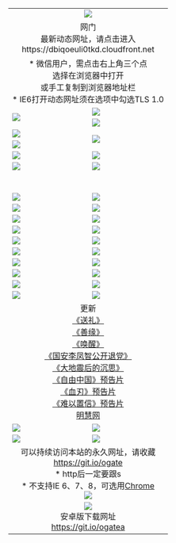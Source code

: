 ﻿<table>
  <tr></tr>
  <tr><td colspan=2 align=center><img src="https://cloud.githubusercontent.com/assets/11880933/13434984/f430fae2-e012-11e5-814f-c2df1e82b247.jpg" /></td></tr>
  <tr><td colspan=2 align=center>网门<br>最新动态网址，请点击进入
<br>https://dbiqoeuli0tkd.cloudfront.net
    </td>
  </tr>
  <tr>
    <td colspan=2 align=center>* 微信用户，需点击右上角三个点<br>选择在浏览器中打开<br>或手工复制到浏览器地址栏
    <br>* IE6打开动态网址须在选项中勾选TLS 1.0</td>
  </tr>
  <tr>
    <td rowspan=2><a href="https://dbiqoeuli0tkd.cloudfront.net/ogUP.aspx?name=11DKC.mp4&list=11DKC" target="_blank"><img src="https://dbiqoeuli0tkd.cloudfront.net/Up/11DKC1.jpg" /></a></td> 
    <td><div><a href="https://dbiqoeuli0tkd.cloudfront.net/ogUP.aspx?name=LRWS.mp4&list=LRWS" target="_blank"><img src="https://dbiqoeuli0tkd.cloudfront.net/Up/LRWS.jpg" /></a></td>
   </tr>
  <tr>
    <td><a href="https://dbiqoeuli0tkd.cloudfront.net/ogNiceVedio.aspx" target="_blank"><img src="https://dbiqoeuli0tkd.cloudfront.net/Up/11TGKDY.jpg" /></a></td>
  </tr>
  <tr>
    <td><a href="https://dbiqoeuli0tkd.cloudfront.net/ogUP.aspx?name=JQR.mp4&count=2" target="_blank"><img src="https://dbiqoeuli0tkd.cloudfront.net/Up/JQR.jpg" /></a></td>   
    <td rowspan=2><a href="https://dbiqoeuli0tkd.cloudfront.net/ogUP.aspx?name=JP.mp4&count=9" target="_blank"><img src="https://dbiqoeuli0tkd.cloudfront.net/Up/JP.jpg" /></td>
  </tr>
  <tr>
    <td><a href="https://dbiqoeuli0tkd.cloudfront.net/ogUP.aspx?name=WH.mp4" target="_blank"><img src="https://dbiqoeuli0tkd.cloudfront.net/Up/WH.jpg" /></a></td>
  </tr>
  <tr>
    <td><a href="https://dbiqoeuli0tkd.cloudfront.net/ogUP.aspx?name=SSZJ.mp4&list=SSZJ" target="_blank"><img src="https://dbiqoeuli0tkd.cloudfront.net/Up/SSZJ.jpg" /></a></td>
    <td><a href="https://dbiqoeuli0tkd.cloudfront.net/ogUP.aspx?name=1XQK.mp4&count=13" target="_blank"><img src="https://dbiqoeuli0tkd.cloudfront.net/Up/1XQK.jpg" /></a</td>
  </tr>
  <tr>
    <td><a href="https://dbiqoeuli0tkd.cloudfront.net/ogUP.aspx?name=ZY.mp4&count=2015|16" target="_blank"><img src="https://dbiqoeuli0tkd.cloudfront.net/Up/ZY.jpg" /></a</td>
    <td><a href="https://dbiqoeuli0tkd.cloudfront.net/ogUP.aspx?name=XTFY.mp4&count=B|2,A|24" target="_blank"><img src="https://dbiqoeuli0tkd.cloudfront.net/Up/XTFY.jpg" /></a></td>
  </tr>
  <tr height="40">
  </tr>
  <tr>
    <td><a href="https://dbiqoeuli0tkd.cloudfront.net/ogUP.aspx?name=4SQQ.mp4&list=4SQQ" target="_blank"><img src="https://dbiqoeuli0tkd.cloudfront.net/Up/4SQQ0.jpg"/></a></td>
    <td><a href="https://dbiqoeuli0tkd.cloudfront.net/ogUP.aspx?name=4SHQ.mp4&list=4SHQ" target="_blank"><img src="https://dbiqoeuli0tkd.cloudfront.net/Up/4SHQ0.jpg"/></a></td>
  </tr>
  <tr>
    <td><a href="https://dbiqoeuli0tkd.cloudfront.net/ogUP.aspx?name=4SZG.mp4&list=4SZG" target="_blank"><img src="https://dbiqoeuli0tkd.cloudfront.net/Up/4SZG0.jpg"/></a></td>
    <td><a href="https://dbiqoeuli0tkd.cloudfront.net/ogUP.aspx?name=4SDJ.mp4&list=4SDJ" target="_blank"><img src="https://dbiqoeuli0tkd.cloudfront.net/Up/4SDJ0.jpg"/></a></td>
  </tr>
  <tr>
    <td><a href="https://dbiqoeuli0tkd.cloudfront.net/ogUP.aspx?name=4SGX.mp4&list=4SGX" target="_blank"><img src="https://dbiqoeuli0tkd.cloudfront.net/Up/4SGX0.jpg"/></a></td>
    <td><a href="https://dbiqoeuli0tkd.cloudfront.net/ogUP.aspx?name=4SHD.mp4&list=4SHD" target="_blank"><img src="https://dbiqoeuli0tkd.cloudfront.net/Up/4SHD0.jpg"/></a></td>
  </tr>
  <tr>
    <td><a href="https://dbiqoeuli0tkd.cloudfront.net/ogUP.aspx?name=4CTX.mp4&list=4CTX" target="_blank"><img src="https://dbiqoeuli0tkd.cloudfront.net/Up/4CTX0.jpg"/></a></td>
    <td><a href="https://dbiqoeuli0tkd.cloudfront.net/ogUP.aspx?name=4CWZ.mp4&list=4CWZ" target="_blank"><img src="https://dbiqoeuli0tkd.cloudfront.net/Up/4CWZ0.jpg"/></a></td>
  </tr>
  <tr>
    <td><a href="https://dbiqoeuli0tkd.cloudfront.net/onUP.aspx?name=https://d1lqqjldbsh7xo.cloudfront.net/" target="_blank"><img src="https://dbiqoeuli0tkd.cloudfront.net/Up/0DTW.jpg"/></a></td>
    <td><a href="https://dbiqoeuli0tkd.cloudfront.net/onUP.aspx?name=https://d240ns8up8earz.cloudfront.net/acenter/" target="_blank"><img src="https://dbiqoeuli0tkd.cloudfront.net/Up/0TDW.jpg" /></a></td>
  </tr>
  <tr>
    <td><a href="https://dbiqoeuli0tkd.cloudfront.net/onUP.aspx?name=https://d4508d6vomz2p.cloudfront.net/gb/nsc413.htm" target="_blank"><img src="https://dbiqoeuli0tkd.cloudfront.net/Up/0DJY.jpg" /></a></td>
    <td><a href="https://dbiqoeuli0tkd.cloudfront.net/onUP.aspx?name=https://dilo7bqpjb57y.cloudfront.net/xtr/gb/prog204.html" target="_blank"><img src="https://dbiqoeuli0tkd.cloudfront.net/Up/0XTR.jpg" /></a></td>
  </tr>
  <tr>
    <td><a href="https://dbiqoeuli0tkd.cloudfront.net/onUP.aspx?name=https://d3aj00iefsmfgc.cloudfront.net/" target="_blank"><img src="https://dbiqoeuli0tkd.cloudfront.net/Up/0MHW.jpg" /></a></td>
    <td><a href="https://dbiqoeuli0tkd.cloudfront.net/onUP.aspx?name=https://d20wz7qt14x5d2.cloudfront.net/" target="_blank"><img src="https://dbiqoeuli0tkd.cloudfront.net/Up/0ZJW.jpg" /></a></td>
  </tr>
  <tr>
    <td><a href="https://dbiqoeuli0tkd.cloudfront.net/ogUP.aspx?name=0FG.zip" target="_blank"><img src="https://dbiqoeuli0tkd.cloudfront.net/Up/0FG.jpg" /></a></td>
    <td><a href="https://dbiqoeuli0tkd.cloudfront.net/ogUP.aspx?name=0FGA.apk" target="_blank"><img src="https://dbiqoeuli0tkd.cloudfront.net/Up/0FGA.jpg" /></a></td>
  </tr>
  <tr>
    <td><a href="https://dbiqoeuli0tkd.cloudfront.net/ogUP.aspx?name=0U.zip" target="_blank"><img src="https://dbiqoeuli0tkd.cloudfront.net/Up/0U.jpg" /></a></td>
    <td><a href="https://dbiqoeuli0tkd.cloudfront.net/ogUP.aspx?name=0UA.apk" target="_blank"><img src="https://dbiqoeuli0tkd.cloudfront.net/Up/0UA.jpg" /></a></td>
  </tr>
  <tr>
    <td><a href="https://dbiqoeuli0tkd.cloudfront.net/ogUP.aspx?name=0iPPOTV.zip" target="_blank"><img src="https://dbiqoeuli0tkd.cloudfront.net/Up/0iPPOTV.jpg" /></a></td>
    <td><a href="https://dbiqoeuli0tkd.cloudfront.net/ogUP.aspx?name=0iNTD.apk" target="_blank"><img src="https://dbiqoeuli0tkd.cloudfront.net/Up/0iNTD.jpg" /></a></td>
  </tr>
  <tr>
    <td colspan=2 align=center>更新<br>
      <a href="https://dbiqoeuli0tkd.cloudfront.net/ogUP.aspx?name=4ESL.mp4" target="_blank">《送礼》</a><br>
      <a href="https://dbiqoeuli0tkd.cloudfront.net/ogUP.aspx?name=4ESY.mp4" target="_blank">《善缘》</a><br>
      <a href="https://dbiqoeuli0tkd.cloudfront.net/ogUP.aspx?name=4EHX.mp4" target="_blank">《唤醒》</a><br>
      <a href="https://dbiqoeuli0tkd.cloudfront.net/ogUP.aspx?name=4LFZ.mp4" target="_blank">《国安李凤智公开退党》</a><br>
      <a href="https://dbiqoeuli0tkd.cloudfront.net/ogUP.aspx?name=4DDZHDCS.mp4" target="_blank">《大地震后的沉思》</a><br>
      <a href="https://dbiqoeuli0tkd.cloudfront.net/ogUP.aspx?name=11ZYZG0.mp4" target="_blank">《自由中国》预告片</a><br>
      <a href="https://dbiqoeuli0tkd.cloudfront.net/ogUP.aspx?name=11XR.mp4" target="_blank">《血刃》预告片</a><br>
      <a href="https://dbiqoeuli0tkd.cloudfront.net/ogUP.aspx?name=11NYZX.mp4&count=2" target="_blank">《难以置信》预告片</a><br>
      <a href="https://dbiqoeuli0tkd.cloudfront.net/onUP.aspx?name=https://www.minghui.org/" target="_blank">明慧网</a></td>
    </td>
  </tr>
  <tr>
    <td><a href="https://dbiqoeuli0tkd.cloudfront.net/ogNice.aspx" target="_blank"><img src="https://dbiqoeuli0tkd.cloudfront.net/Up/0WCYY.jpg" /></a></td>
    <td><a href="https://dbiqoeuli0tkd.cloudfront.net/onCO.aspx?ob=600事物&op=增删改&args=WH1~%23类型6新闻%7c%23类型6评论&mode=" target="_blank"><img src="https://dbiqoeuli0tkd.cloudfront.net/Up/0WZTT.jpg" /></a></td> 
  </tr>
  <tr>
    <td><a href="https://dbiqoeuli0tkd.cloudfront.net/ogDY.aspx" target="_blank"><img src="https://dbiqoeuli0tkd.cloudfront.net/Up/0FK.jpg" /></a></td>
    <td><a href="https://dbiqoeuli0tkd.cloudfront.net/ogST.aspx" target="_blank"><img src="https://dbiqoeuli0tkd.cloudfront.net/Up/0ST.jpg" /></a></td> 
  </tr>
  <tr>
    <td colspan=2 align=center>可以持续访问本站的永久网址，请收藏<br/><a href="https://git.io/ogate" target="_blank">https://git.io/ogate</a><br/>* http后一定要跟s<br/>* 不支持IE 6、7、8，可选用<a href="https://dbiqoeuli0tkd.cloudfront.net/ogUP.aspx?name=0ChromePortable.zip">Chrome</a><br/><a href="https://dbiqoeuli0tkd.cloudfront.net/Up/0WMGDL2.png" target="_blank"><img src="https://dbiqoeuli0tkd.cloudfront.net/Up/0WMGD2.png"/></a></td>
  </tr>
  <tr>
    <td colspan=2 align=center><a href="https://dbiqoeuli0tkd.cloudfront.net/ogUP.aspx?name=0oGate.apk" target="_blank"><img src="https://cloud.githubusercontent.com/assets/11880933/13720399/75e143ee-e842-11e5-9f0a-1421f423c80f.jpg" /></a><br>安卓版下载网址<br><a href="https://git.io/ogatea">https://git.io/ogatea</a></td>
  </tr>
  <!--tr>
    <td colspan=2 align=center>可能失效的动态网址
    </td>
  </tr-->
</table>
